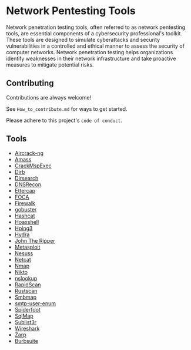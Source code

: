 # Network Pentesting Tools
Network penetration testing tools, often referred to as network pentesting tools, are essential components of a cybersecurity professional's toolkit. These tools are designed to simulate cyberattacks and security vulnerabilities in a controlled and ethical manner to assess the security of computer networks. Network penetration testing helps organizations identify weaknesses in their network infrastructure and take proactive measures to mitigate potential risks.





## Contributing

Contributions are always welcome!

See `How_to_contribute.md` for ways to get started.

Please adhere to this project's `code of conduct`.


## Tools

 - [Aircrack-ng](https://github.com/gurusakharwade/HPTI-SEP-2023/tree/main/Tools/Aircrack-ng)
 - [Amass](https://github.com/gurusakharwade/HPTI-SEP-2023/tree/main/Tools/Amass)
 - [CrackMspExec](https://github.com/gurusakharwade/HPTI-SEP-2023/tree/main/Tools/CrackMspExec)
 - [Dirb](https://github.com/gurusakharwade/HPTI-SEP-2023/tree/main/Tools/Dirb)
 - [Dirsearch](https://github.com/gurusakharwade/HPTI-SEP-2023/tree/main/Tools/Dirsearch)
 - [DNSRecon](https://github.com/gurusakharwade/HPTI-SEP-2023/tree/main/Tools/DNSRecon)
 - [Ettercap](https://github.com/gurusakharwade/HPTI-SEP-2023/tree/main/Tools/Ettercap)
 - [FOCA](https://github.com/gurusakharwade/HPTI-SEP-2023/tree/main/Tools/FOCA)
 - [Firewalk](https://github.com/gurusakharwade/HPTI-SEP-2023/tree/main/Tools/Firewalk)
 - [gobuster](https://github.com/gurusakharwade/HPTI-SEP-2023/tree/main/Tools/gobuster)
 - [Hashcat](https://github.com/gurusakharwade/HPTI-SEP-2023/tree/main/Tools/Hashcat/Document)
 - [Hoaxshell](https://github.com/gurusakharwade/HPTI-SEP-2023/tree/main/Tools/Hoaxshell/Document)
 - [Hping3](https://github.com/gurusakharwade/HPTI-SEP-2023/tree/main/Tools/Hping3/Document)
 - [Hydra](https://github.com/gurusakharwade/HPTI-SEP-2023/tree/main/Tools/Hydra)
 - [John The Ripper](https://github.com/gurusakharwade/HPTI-SEP-2023/tree/main/Tools/John%20The%20Ripper)
 - [Metasploit](https://github.com/gurusakharwade/HPTI-SEP-2023/tree/main/Tools/Metasploit)
 - [Nesuss](https://github.com/gurusakharwade/HPTI-SEP-2023/tree/main/Tools/Nessus)
 - [Netcat](https://github.com/gurusakharwade/HPTI-SEP-2023/tree/main/Tools/Netcat)
 - [Nmap](https://github.com/gurusakharwade/HPTI-SEP-2023/tree/main/Tools/Nmap)
 - [Nikto](https://github.com/gurusakharwade/HPTI-SEP-2023/tree/main/Tools/nikto)
 - [nslookup](https://github.com/gurusakharwade/HPTI-SEP-2023/tree/main/Tools/nslookup/Document)
 - [RapidScan](https://github.com/gurusakharwade/HPTI-SEP-2023/tree/main/Tools/RapidScan)
 - [Rustscan](https://github.com/gurusakharwade/HPTI-SEP-2023/tree/main/Tools/Rustscan)
 - [Smbmap](https://github.com/gurusakharwade/HPTI-SEP-2023/tree/main/Tools/Smbmap)
 - [smtp-user-enum](https://github.com/gurusakharwade/HPTI-SEP-2023/tree/main/Tools/smtp-user-enum)
 - [Spiderfoot](https://github.com/gurusakharwade/HPTI-SEP-2023/tree/main/Tools/Spiderfoot)
 - [SqlMap](https://github.com/gurusakharwade/HPTI-SEP-2023/tree/main/Tools/SqlMap)
 - [Sublist3r](https://github.com/gurusakharwade/HPTI-SEP-2023/tree/main/Tools/sublist3r)
 - [Wireshark](https://github.com/gurusakharwade/HPTI-SEP-2023/tree/main/Tools/Wireshark)
 - [Zarp](https://github.com/gurusakharwade/HPTI-SEP-2023/tree/main/Tools/Zarp)
 - [Burbsuite](https://github.com/Burpsuite/HPTI-SEP-2023/tree/main/Tools/Burpsuite)
